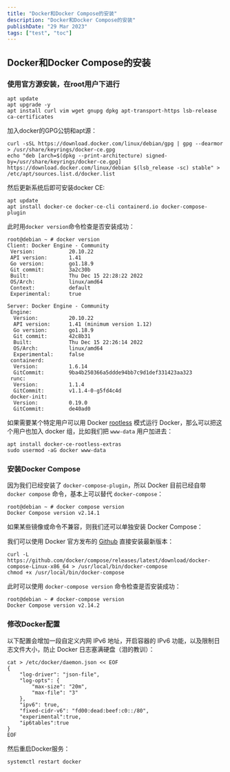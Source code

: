 ```yaml
---
title: "Docker和Docker Compose的安装"
description: "Docker和Docker Compose的安装"
publishDate: "29 Mar 2023"
tags: ["test", "toc"]
---
```


## Docker和Docker Compose的安装

### 使用官方源安装，在root用户下进行

```shell
apt update
apt upgrade -y
apt install curl vim wget gnupg dpkg apt-transport-https lsb-release ca-certificates
```

加入docker的GPG公钥和apt源：

```shell
curl -sSL https://download.docker.com/linux/debian/gpg | gpg --dearmor > /usr/share/keyrings/docker-ce.gpg
echo "deb [arch=$(dpkg --print-architecture) signed-by=/usr/share/keyrings/docker-ce.gpg] https://download.docker.com/linux/debian $(lsb_release -sc) stable" > /etc/apt/sources.list.d/docker.list
```

然后更新系统后即可安装docker CE:

```shell
apt update
apt install docker-ce docker-ce-cli containerd.io docker-compose-plugin
```

此时用`docker version`命令检查是否安装成功：

```shell
root@debian ~ # docker version
Client: Docker Engine - Community
 Version:           20.10.22
 API version:       1.41
 Go version:        go1.18.9
 Git commit:        3a2c30b
 Built:             Thu Dec 15 22:28:22 2022
 OS/Arch:           linux/amd64
 Context:           default
 Experimental:      true

Server: Docker Engine - Community
 Engine:
  Version:          20.10.22
  API version:      1.41 (minimum version 1.12)
  Go version:       go1.18.9
  Git commit:       42c8b31
  Built:            Thu Dec 15 22:26:14 2022
  OS/Arch:          linux/amd64
  Experimental:     false
 containerd:
  Version:          1.6.14
  GitCommit:        9ba4b250366a5ddde94bb7c9d1def331423aa323
 runc:
  Version:          1.1.4
  GitCommit:        v1.1.4-0-g5fd4c4d
 docker-init:
  Version:          0.19.0
  GitCommit:        de40ad0
```

如果需要某个特定用户可以用 Docker [rootless](https://docs.docker.com/engine/security/rootless/) 模式运行 Docker，那么可以把这个用户也加入 docker 组，比如我们把 `www-data` 用户加进去：

```shell
apt install docker-ce-rootless-extras
sudo usermod -aG docker www-data
```

### 安装Docker Compose

因为我们已经安装了 `docker-compose-plugin`，所以 Docker 目前已经自带 `docker compose` 命令，基本上可以替代 `docker-compose`：

```shell
root@debian ~ # docker compose version
Docker Compose version v2.14.1
```

如果某些镜像或命令不兼容，则我们还可以单独安装 Docker Compose：

我们可以使用 Docker 官方发布的 [Github](https://github.com/docker/compose) 直接安装最新版本：

```shell
curl -L https://github.com/docker/compose/releases/latest/download/docker-compose-Linux-x86_64 > /usr/local/bin/docker-compose
chmod +x /usr/local/bin/docker-compose
```

此时可以使用 `docker-compose version` 命令检查是否安装成功：

```shell
root@debian ~ # docker-compose version
Docker Compose version v2.14.2
```

### 修改Docker配置

以下配置会增加一段自定义内网 IPv6 地址，开启容器的 IPv6 功能，以及限制日志文件大小，防止 Docker 日志塞满硬盘（泪的教训）：

```shell
cat > /etc/docker/daemon.json << EOF
{
    "log-driver": "json-file",
    "log-opts": {
        "max-size": "20m",
        "max-file": "3"
    },
    "ipv6": true,
    "fixed-cidr-v6": "fd00:dead:beef:c0::/80",
    "experimental":true,
    "ip6tables":true
}
EOF
```

然后重启Docker服务：

```shell
systemctl restart docker
```

